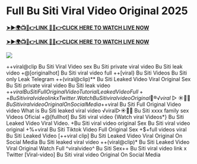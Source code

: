 # Full Bu Siti Viral Video Original 2025

**[➤►🌍📺📱👉LINK 🔴✅👉CLICK HERE TO WATCH LIVE NOW](https://cutt.ly/ZrqxdKBg)**

**[➤►🌍📺📱👉LINK 🔴✅👉CLICK HERE TO WATCH LIVE NOW](https://cutt.ly/ZrqxdKBg)**

[![](https://blogger.googleusercontent.com/img/b/R29vZ2xl/AVvXsEjly1_Jd6fwzfMpqBttKB75cqKlfeme68djTcwoVtnCKQqlBEMC7avhQDkCiZP2V4MA4ADw2tRwTKTbstPHU5ZNXJeaRPOBgpDy-TmzhSmEb-NeClIFzVdOblRd6Ch1U9LBiEulx0WHmcZEwxwUxagnbG0kPcZgqm5HvpiKMTTe5kCP6VDr6LTudCVCw34b/s1280/Leaked.png)](https://cutt.ly/ZrqxdKBg)

++viral@clip Bu Siti Viral Video sex Bu Siti private viral video Bu Siti leak video +@[originalhot] Bu Siti viral video full ++[viral} Bu Siti Videos Bu Siti only Leak Telegram ++(viral@clip)** Bu Siti Leaked Video Viral Original Sex Bu Siti private viral video Bu Siti leak video +$+viral Bu Siti Full Original Video Tutorial Leaked Video Full++ Bu Siti viral video link x Twitter. {Watch} Bu Siti viral video Original 👙®️√viral▷☀️👄💥 Bu Siti viral video Original On Social Media +$+viral Bu Siti Full Original Video video What is Bu Siti leaked viral video ️√viral▷☀️👄💥 Bu Siti xxxx family sex Videos Oficial +@[fullhot] Bu Siti viral video {Watch viral Videos*} Bu Siti Leaked Video Viral Video. +Bu Siti viral video original Sex Bu Siti viral video original +%+viral Bu Siti Tiktok Video Full Original Sex +$+full videos viral Bu Siti Leaked Video [++viral clip] Bu Siti Leaked Video Viral Original On Social Media Bu Siti leaked viral video ++(viral@clip)* Bu Siti Leaked Video Viral Original Watch Full ^viralvideo^ Bu Siti Sex++ Bu Siti viral video link x Twitter [Viral-video] Bu Siti viral video Original On Social Media
